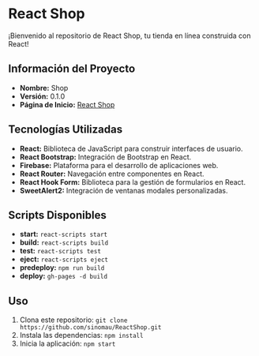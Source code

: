 # React Shop

¡Bienvenido al repositorio de React Shop, tu tienda en línea construida con React!

## Información del Proyecto

- **Nombre:** Shop
- **Versión:** 0.1.0
- **Página de Inicio:** [React Shop](https://sinomau.github.io/ReactShop)

## Tecnologías Utilizadas

- **React:** Biblioteca de JavaScript para construir interfaces de usuario.
- **React Bootstrap:** Integración de Bootstrap en React.
- **Firebase:** Plataforma para el desarrollo de aplicaciones web.
- **React Router:** Navegación entre componentes en React.
- **React Hook Form:** Biblioteca para la gestión de formularios en React.
- **SweetAlert2:** Integración de ventanas modales personalizadas.

## Scripts Disponibles

- **start:** `react-scripts start`
- **build:** `react-scripts build`
- **test:** `react-scripts test`
- **eject:** `react-scripts eject`
- **predeploy:** `npm run build`
- **deploy:** `gh-pages -d build`

## Uso

1. Clona este repositorio: `git clone https://github.com/sinomau/ReactShop.git`
2. Instala las dependencias: `npm install`
3. Inicia la aplicación: `npm start`
